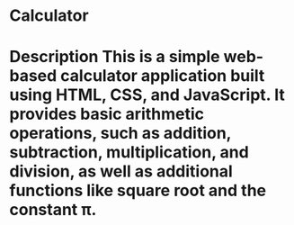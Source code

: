 # Calculator
# Description  This is a simple web-based calculator application built using HTML, CSS, and JavaScript. It provides basic arithmetic operations, such as addition, subtraction, multiplication, and division, as well as additional functions like square root and the constant π. 
